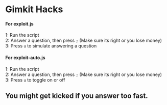 # Gimkit Hacks

#### For exploit.js

1: Run the script<br>
2: Answer a question, then press `;` (Make sure its right or you lose money)<br>
3: Press `u` to simulate answering a question<br>

#### For exploit-auto.js

1: Run the script<br>
2: Answer a question, then press `;` (Make sure its right or you lose money)<br>
3: Press `u` to toggle on or off<br>

## You might get kicked if you answer too fast.
